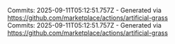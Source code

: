 Commits: 2025-09-11T05:12:51.757Z - Generated via https://github.com/marketplace/actions/artificial-grass
<br>
Commits: 2025-09-11T05:12:51.757Z - Generated via https://github.com/marketplace/actions/artificial-grass
<br>
